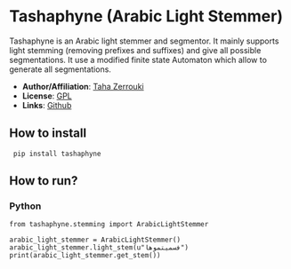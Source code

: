 # Tashaphyne (Arabic Light Stemmer)  
Tashaphyne is an Arabic light stemmer and segmentor. It mainly supports light stemming (removing prefixes and suffixes) and give all possible segmentations. It use a modified finite state Automaton which allow to generate all segmentations.

- **Author/Affiliation**:  [Taha Zerrouki](tahadz.com/."Taha_Zerrouki")
- **License**: [GPL](https://github.com/linuxscout/tashaphyne/blob/master/LICENSE."GPL")
- **Links**: [Github](https://github.com/linuxscout/tashaphyne/)

## How to install
```shell
 pip install tashaphyne
```

## How to run?
### Python
```pyhton
from tashaphyne.stemming import ArabicLightStemmer

arabic_light_stemmer = ArabicLightStemmer()
arabic_light_stemmer.light_stem(u"فسميتموها")  
print(arabic_light_stemmer.get_stem())

```


